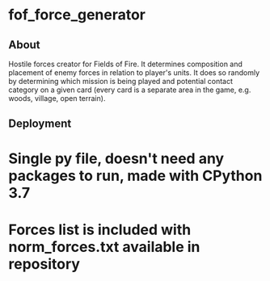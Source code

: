 # fof_force_generator

## About

Hostile forces creator for Fields of Fire. It determines composition and placement of enemy forces in relation to player's units. It does so randomly by determining which mission is being played and potential contact category on a given card (every card is a separate area in the game, e.g. woods, village, open terrain).

## Deployment

# Single py file, doesn't need any packages to run, made with CPython 3.7
# Forces list is included with norm_forces.txt available in repository
